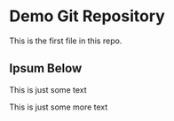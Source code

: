 # Demo Git Repository

This is the first file in this repo.

## Ipsum Below

This is just some text

This is just some more text